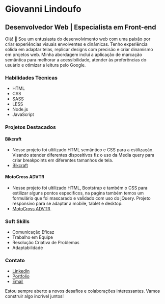 # Giovanni Lindoufo

## Desenvolvedor Web | Especialista em Front-end

Olá! 👋 Sou um entusiasta do desenvolvimento web com uma paixão por criar experiências visuais envolventes e dinâmicas. Tenho experiência sólida em adaptar telas, replicar designs com precisão e criar dinamismo em projetos web. Minha abordagem inclui a aplicação de marcação semântica para melhorar a acessibilidade, atender às preferências do usuário e otimizar a leitura pelo Google.

### Habilidades Técnicas

- HTML
- CSS
- SASS
- LESS
- Node.js
- JavaScript

### Projetos Destacados

#### **Bikcraft**
- Nesse projeto foi ultilizado HTML semântico e CSS para a estilização. Visando atender diferentes dispositivos fiz o uso da Media query para criar breakpoints em diferentes tamanhos de tela.
- [Bikcraft](https://site-bikcraft-sooty.vercel.app/)

#### **MotoCross ADVTR**
- Nesse projeto foi ultilizado HTML, Bootstrap e também o CSS para estilizar alguns pontos especificos, na pagina também temos um formulário que foi mascarado e validado com uso do jQuery. Projeto responsivo para se adaptar a mobile, tablet e desktop.
- [MotoCross ADVTR](https://site-motocross.vercel.app/).




### Soft Skills

- Comunicação Eficaz
- Trabalho em Equipe
- Resolução Criativa de Problemas
- Adaptabilidade

### Contato

- [LinkedIn](https://www.linkedin.com/in/giovanni-lindoufo/)
- [Portfolio](https://portifolio-novo.vercel.app/)
- [Email](glindoufo1@gmail.com)

Estou sempre aberto a novos desafios e colaborações interessantes. Vamos construir algo incrível juntos!

<!--
**LindoufoGA/LindoufoGA** is a ✨ _special_ ✨ repository because its `README.md` (this file) appears on your GitHub profile.

Here are some ideas to get you started:

- 🔭 I’m currently working on ...
- 🌱 I’m currently learning ...
- 👯 I’m looking to collaborate on ...
- 🤔 I’m looking for help with ...
- 💬 Ask me about ...
- 📫 How to reach me: ...
- 😄 Pronouns: ...
- ⚡ Fun fact: ...
-->
